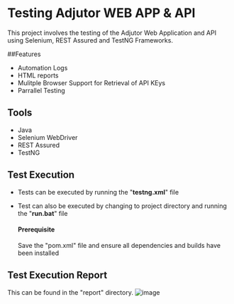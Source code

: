 # Testing Adjutor WEB APP & API
This project involves the testing of the Adjutor Web Application and API using Selenium, REST Assured and TestNG Frameworks.

##Features

- Automation Logs
- HTML reports
- Mulitple Browser Support for Retrieval of API KEys
- Parrallel Testing

##  Tools

- Java
- Selenium WebDriver
- REST Assured
- TestNG

##  Test Execution

- Tests can be executed by running the "**testng.xml**" file
- Test can also be executed by changing to project directory and running the "**run.bat**" file
  ####   Prerequisite
  
  Save the "pom.xml" file and ensure all dependencies and builds have been installed

## Test Execution Report 

This can be found in the "report" directory.
![image](https://github.com/user-attachments/assets/991455ce-7b12-4a7f-a1da-5b2e5b33d58a)

